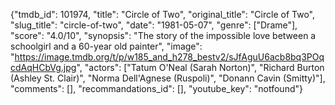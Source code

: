 {"tmdb_id": 101974, "title": "Circle of Two", "original_title": "Circle of Two", "slug_title": "circle-of-two", "date": "1981-05-07", "genre": ["Drame"], "score": "4.0/10", "synopsis": "The story of the impossible love between a schoolgirl and a 60-year old painter", "image": "https://image.tmdb.org/t/p/w185_and_h278_bestv2/sJfAguU6acb8bq3POqcdAqHCbVg.jpg", "actors": ["Tatum O'Neal (Sarah Norton)", "Richard Burton (Ashley St. Clair)", "Norma Dell'Agnese (Ruspoli)", "Donann Cavin (Smitty)"], "comments": [], "recommandations_id": [], "youtube_key": "notfound"}